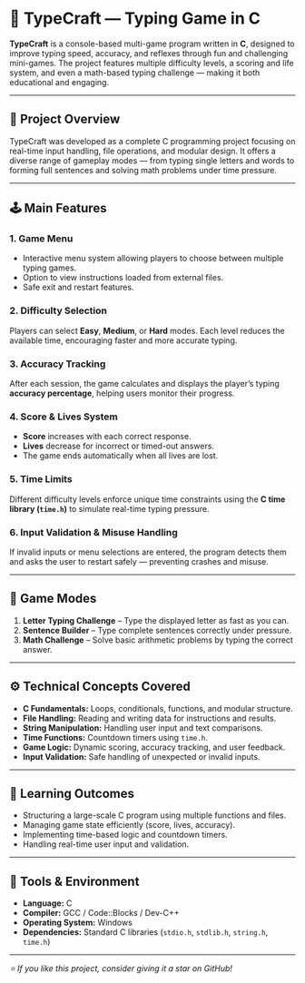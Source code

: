 <h1>🧩 TypeCraft — Typing Game in C</h1>

<p><strong>TypeCraft</strong> is a console-based multi-game program written in <strong>C</strong>, designed to improve typing speed, accuracy, and reflexes through fun and challenging mini-games. 
The project features multiple difficulty levels, a scoring and life system, and even a math-based typing challenge — making it both educational and engaging.</p>

<hr>

<h2>🎯 Project Overview</h2>

<p>TypeCraft was developed as a complete C programming project focusing on real-time input handling, file operations, and modular design. 
It offers a diverse range of gameplay modes — from typing single letters and words to forming full sentences and solving math problems under time pressure.</p>

<hr>

<h2>🕹️ Main Features</h2>

<h3>1. Game Menu</h3>
<ul>
  <li>Interactive menu system allowing players to choose between multiple typing games.</li>
  <li>Option to view instructions loaded from external files.</li>
  <li>Safe exit and restart features.</li>
</ul>

<h3>2. Difficulty Selection</h3>
<p>Players can select <strong>Easy</strong>, <strong>Medium</strong>, or <strong>Hard</strong> modes. Each level reduces the available time, encouraging faster and more accurate typing.</p>

<h3>3. Accuracy Tracking</h3>
<p>After each session, the game calculates and displays the player’s typing <strong>accuracy percentage</strong>, helping users monitor their progress.</p>

<h3>4. Score & Lives System</h3>
<ul>
  <li><strong>Score</strong> increases with each correct response.</li>
  <li><strong>Lives</strong> decrease for incorrect or timed-out answers.</li>
  <li>The game ends automatically when all lives are lost.</li>
</ul>

<h3>5. Time Limits</h3>
<p>Different difficulty levels enforce unique time constraints using the <strong>C time library (<code>time.h</code>)</strong> to simulate real-time typing pressure.</p>

<h3>6. Input Validation & Misuse Handling</h3>
<p>If invalid inputs or menu selections are entered, the program detects them and asks the user to restart safely — preventing crashes and misuse.</p>

<hr>

<h2>🧮 Game Modes</h2>

<ol>
  <li><strong>Letter Typing Challenge</strong> – Type the displayed letter as fast as you can.</li>
  <li><strong>Sentence Builder</strong> – Type complete sentences correctly under pressure.</li>
  <li><strong>Math Challenge</strong> – Solve basic arithmetic problems by typing the correct answer.</li>
</ol>

<hr>

<h2>⚙️ Technical Concepts Covered</h2>

<ul>
  <li><strong>C Fundamentals:</strong> Loops, conditionals, functions, and modular structure.</li>
  <li><strong>File Handling:</strong> Reading and writing data for instructions and results.</li>
  <li><strong>String Manipulation:</strong> Handling user input and text comparisons.</li>
  <li><strong>Time Functions:</strong> Countdown timers using <code>time.h</code>.</li>
  <li><strong>Game Logic:</strong> Dynamic scoring, accuracy tracking, and user feedback.</li>
  <li><strong>Input Validation:</strong> Safe handling of unexpected or invalid inputs.</li>
</ul>

<hr>

<h2>🧠 Learning Outcomes</h2>

<ul>
  <li>Structuring a large-scale C program using multiple functions and files.</li>
  <li>Managing game state efficiently (score, lives, accuracy).</li>
  <li>Implementing time-based logic and countdown timers.</li>
  <li>Handling real-time user input and validation.</li>
</ul>

<hr>

<h2>🧩 Tools & Environment</h2>

<ul>
  <li><strong>Language:</strong> C</li>
  <li><strong>Compiler:</strong> GCC / Code::Blocks / Dev-C++</li>
  <li><strong>Operating System:</strong> Windows</li>
  <li><strong>Dependencies:</strong> Standard C libraries (<code>stdio.h</code>, <code>stdlib.h</code>, <code>string.h</code>, <code>time.h</code>)</li>
</ul>

<hr>

<p><em>⭐ If you like this project, consider giving it a star on GitHub!</em></p>
